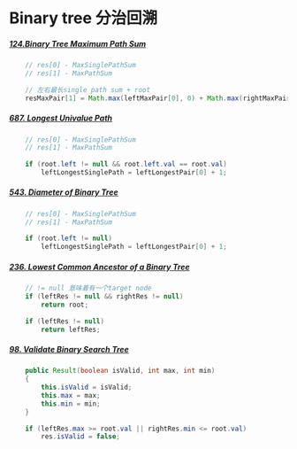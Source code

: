 # Binary tree 分治回溯

##### [124.Binary Tree Maximum Path Sum](https://leetcode.com/submissions/detail/383424572/)
```java
    // res[0] - MaxSinglePathSum
    // res[1] - MaxPathSum
    
    // 左右最长single path sum + root
    resMaxPair[1] = Math.max(leftMaxPair[0], 0) + Math.max(rightMaxPair[0], 0) + root.val
```

##### [687. Longest Univalue Path](https://leetcode.com/submissions/detail/383351782/)
```java
    // res[0] - MaxSinglePathSum
    // res[1] - MaxPathSum
    
    if (root.left != null && root.left.val == root.val) 
        leftLongestSinglePath = leftLongestPair[0] + 1;
```

##### [543. Diameter of Binary Tree](https://leetcode.com/submissions/detail/383417408/)
```java
    // res[0] - MaxSinglePathSum
    // res[1] - MaxPathSum
    
    if (root.left != null)
        leftLongestSinglePath = leftLongestPair[0] + 1;
```

##### [236. Lowest Common Ancestor of a Binary Tree](https://leetcode.com/submissions/detail/383535536/)
```java
    // != null 意味着有一个target node
    if (leftRes != null && rightRes != null)
        return root;
    
    if (leftRes != null)
        return leftRes;
```

##### [98. Validate Binary Search Tree](https://leetcode.com/submissions/detail/383578242/)
```java
    public Result(boolean isValid, int max, int min)
    {
        this.isValid = isValid;
        this.max = max;
        this.min = min;
    }
    
    if (leftRes.max >= root.val || rightRes.min <= root.val)
        res.isValid = false;
```
